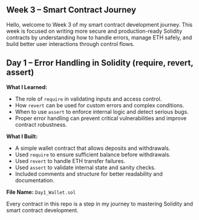 ## Week 3 – Smart Contract Journey

Hello, welcome to Week 3 of my smart contract development journey. This week is focused on writing more secure and production-ready Solidity contracts by understanding how to handle errors, manage ETH safely, and build better user interactions through control flows.


## Day 1 – Error Handling in Solidity (require, revert, assert)

**What I Learned:**
- The role of `require` in validating inputs and access control.
- How `revert` can be used for custom errors and complex conditions.
- When to use `assert` to enforce internal logic and detect serious bugs.
- Proper error handling can prevent critical vulnerabilities and improve contract robustness.

**What I Built:**
- A simple wallet contract that allows deposits and withdrawals.
- Used `require` to ensure sufficient balance before withdrawals.
- Used `revert` to handle ETH transfer failures.
- Used `assert` to validate internal state and sanity checks.
- Included comments and structure for better readability and documentation.

**File Name:** 
`Day1_Wallet.sol`


Every contract in this repo is a step in my journey to mastering Solidity and smart contract development.
